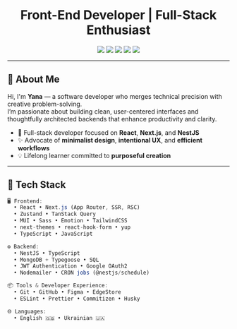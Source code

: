 <h1 align="center">Front-End Developer | Full-Stack Enthusiast</h1>

<!-- Badges -->
<p align="center">
  <img src="https://img.shields.io/badge/React-%2361DAFB?style=for-the-badge&logo=react&logoColor=black" />
  <img src="https://img.shields.io/badge/Next.js-%23000000.svg?style=for-the-badge&logo=next.js&logoColor=white" />
  <img src="https://img.shields.io/badge/NestJS-%23E0234E.svg?style=for-the-badge&logo=nestjs&logoColor=white" />
  <img src="https://img.shields.io/badge/TypeScript-%23007ACC.svg?style=for-the-badge&logo=typescript&logoColor=white" />
  <img src="https://img.shields.io/badge/MongoDB-%2347A248.svg?style=for-the-badge&logo=mongodb&logoColor=white" />
</p>

---

## 🌱 About Me

Hi, I'm **Yana** — a software developer who merges technical precision with creative problem-solving.  
I’m passionate about building clean, user-centered interfaces and thoughtfully architected backends that enhance productivity and clarity.

- 🔭 Full-stack developer focused on **React**, **Next.js**, and **NestJS**
- ✨ Advocate of **minimalist design**, **intentional UX**, and **efficient workflows**
- 💡 Lifelong learner committed to **purposeful creation**

---

## 🔧 Tech Stack

```ts
🖥️ Frontend:
  • React • Next.js (App Router, SSR, RSC)
  • Zustand • TanStack Query
  • MUI • Sass • Emotion • TailwindCSS
  • next-themes • react-hook-form • yup
  • TypeScript • JavaScript

⚙️ Backend:
  • NestJS • TypeScript
  • MongoDB + Typegoose • SQL
  • JWT Authentication • Google OAuth2
  • Nodemailer • CRON jobs (@nestjs/schedule)

📦 Tools & Developer Experience:
  • Git • GitHub • Figma • EdgeStore
  • ESLint • Prettier • Commitizen • Husky

🌐 Languages:
  • English 🇬🇧 • Ukrainian 🇺🇦
